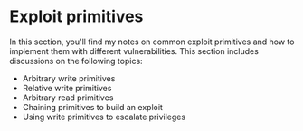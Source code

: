 # Exploit primitives

In this section, you'll find my notes on common exploit primitives and how to
implement them with different vulnerabilities. This section includes discussions
on the following topics:

* Arbitrary write primitives
* Relative write primitives
* Arbitrary read primitives
* Chaining primitives to build an exploit
* Using write primitives to escalate privileges
